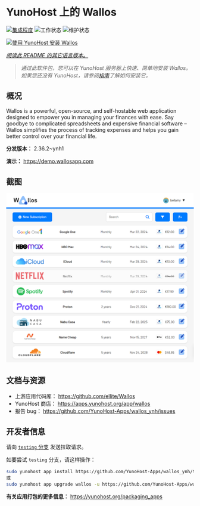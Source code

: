 <!--
注意：此 README 由 <https://github.com/YunoHost/apps/tree/master/tools/readme_generator> 自动生成
请勿手动编辑。
-->

# YunoHost 上的 Wallos

[![集成程度](https://dash.yunohost.org/integration/wallos.svg)](https://ci-apps.yunohost.org/ci/apps/wallos/) ![工作状态](https://ci-apps.yunohost.org/ci/badges/wallos.status.svg) ![维护状态](https://ci-apps.yunohost.org/ci/badges/wallos.maintain.svg)

[![使用 YunoHost 安装 Wallos](https://install-app.yunohost.org/install-with-yunohost.svg)](https://install-app.yunohost.org/?app=wallos)

*[阅读此 README 的其它语言版本。](./ALL_README.md)*

> *通过此软件包，您可以在 YunoHost 服务器上快速、简单地安装 Wallos。*  
> *如果您还没有 YunoHost，请参阅[指南](https://yunohost.org/install)了解如何安装它。*

## 概况

Wallos is a powerful, open-source, and self-hostable web application designed to empower you in managing your finances with ease. Say goodbye to complicated spreadsheets and expensive financial software – Wallos simplifies the process of tracking expenses and helps you gain better control over your financial life.


**分发版本：** 2.36.2~ynh1

**演示：** <https://demo.wallosapp.com>

## 截图

![Wallos 的截图](./doc/screenshots/screenshot.png)

## 文档与资源

- 上游应用代码库： <https://github.com/ellite/Wallos>
- YunoHost 商店： <https://apps.yunohost.org/app/wallos>
- 报告 bug： <https://github.com/YunoHost-Apps/wallos_ynh/issues>

## 开发者信息

请向 [`testing` 分支](https://github.com/YunoHost-Apps/wallos_ynh/tree/testing) 发送拉取请求。

如要尝试 `testing` 分支，请这样操作：

```bash
sudo yunohost app install https://github.com/YunoHost-Apps/wallos_ynh/tree/testing --debug
或
sudo yunohost app upgrade wallos -u https://github.com/YunoHost-Apps/wallos_ynh/tree/testing --debug
```

**有关应用打包的更多信息：** <https://yunohost.org/packaging_apps>
